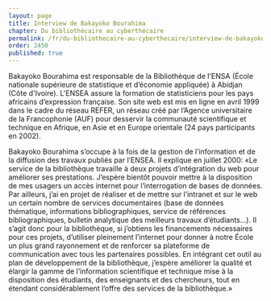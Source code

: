 ```yaml
---
layout: page
title: Interview de Bakayoko Bourahima
chapter: Du bibliothécaire au cyberthécaire
permalink: /fr/du-bibliothecaire-au-cyberthecaire/interview-de-bakayoko-bourahima/
order: 2450
published: true
---
```

<p>Bakayoko Bourahima est responsable de la Bibliothèque de l'ENSA (École nationale supérieure de statistique et d’économie appliquée) à Abidjan (Côte d'Ivoire). L'ENSEA assure la formation de statisticiens pour les pays africains d’expression française. Son site web est mis en ligne en avril 1999 dans le cadre du réseau REFER, un réseau créé par l’Agence universitaire de la Francophonie (AUF) pour desservir la communauté scientifique et technique en Afrique, en Asie et en Europe orientale (24 pays participants en 2002).</p>

<p>Bakayoko Bourahima s’occupe à la fois de la gestion de l’information et de la diffusion des travaux publiés par l’ENSEA. Il explique en juillet 2000: «Le service de la bibliothèque travaille à deux projets d’intégration du web pour améliorer ses prestations. J’espère bientôt pouvoir mettre à la disposition de mes usagers un accès internet pour l’interrogation de bases de données. Par ailleurs, j’ai en projet de réaliser et de mettre sur l’intranet et sur le web un certain nombre de services documentaires (base de données thématique, informations bibliographiques, service de références bibliographiques, bulletin analytique des meilleurs travaux d’étudiants...). Il s’agit donc pour la bibliothèque, si j’obtiens les financements nécessaires pour ces projets, d’utiliser pleinement l’internet pour donner à notre École un plus grand rayonnement et de renforcer sa plateforme de communication avec tous les partenaires possibles. En intégrant cet outil au plan de développement de la bibliothèque, j’espère améliorer la qualité et élargir la gamme de l’information scientifique et technique mise à la disposition des étudiants, des enseignants et des chercheurs, tout en étendant considérablement l’offre des services de la bibliothèque.»</p>